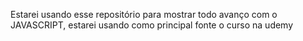 Estarei usando esse repositório para mostrar todo avanço com o JAVASCRIPT, estarei usando como principal fonte o curso na udemy

